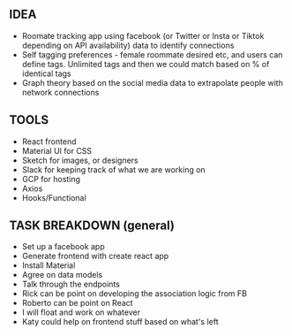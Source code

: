 ## IDEA 
- Roomate tracking app using facebook (or Twitter or Insta or Tiktok depending on API availability) data to identify connections 
- Self tagging preferences - female roommate desired etc, and users can define tags. Unlimited tags and then we could match 
based on % of identical tags 
- Graph theory based on the social media data to extrapolate people with network connections 

## TOOLS 
- React frontend 
- Material UI for CSS 
- Sketch for images, or designers 
- Slack for keeping track of what we are working on 
- GCP for hosting 
- Axios 
- Hooks/Functional 

## TASK BREAKDOWN (general) 
- Set up a facebook app 
- Generate frontend with create react app
- Install Material 
- Agree on data models 
- Talk through the endpoints 
- Rick can be point on developing the association logic from FB 
- Roberto can be point on React 
- I will float and work on whatever 
- Katy could help on frontend stuff based on what's left 
